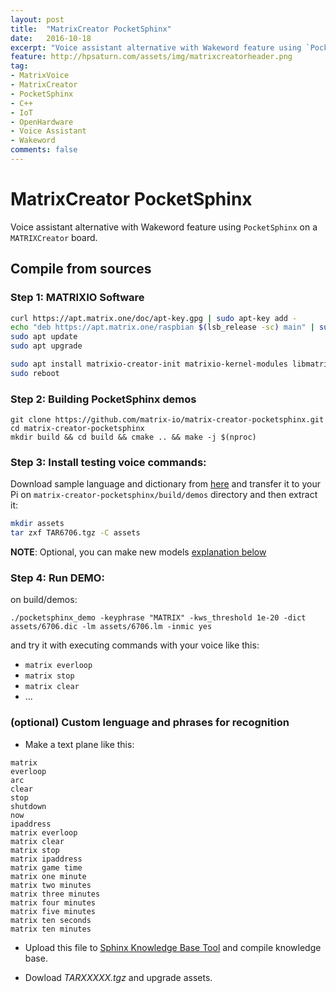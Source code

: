 ```yaml
---
layout: post
title:  "MatrixCreator PocketSphinx"
date:   2016-10-18
excerpt: "Voice assistant alternative with Wakeword feature using `PocketSphinx` on a `MATRIXCreator` board"
feature: http://hpsaturn.com/assets/img/matrixcreatorheader.png
tag:
- MatrixVoice
- MatrixCreator
- PocketSphinx
- C++
- IoT
- OpenHardware
- Voice Assistant
- Wakeword
comments: false
---
```


# MatrixCreator PocketSphinx

Voice assistant alternative with Wakeword feature using `PocketSphinx` on a `MATRIXCreator` board.

## Compile from sources

### Step 1: MATRIXIO Software

``` bash 
curl https://apt.matrix.one/doc/apt-key.gpg | sudo apt-key add -
echo "deb https://apt.matrix.one/raspbian $(lsb_release -sc) main" | sudo tee /etc/apt/sources.list.d/matrixlabs.list
sudo apt update
sudo apt upgrade

sudo apt install matrixio-creator-init matrixio-kernel-modules libmatrixio-creator-hal-dev matrixio-pocketsphinx
sudo reboot
```

### Step 2: Building PocketSphinx demos
``` 
git clone https://github.com/matrix-io/matrix-creator-pocketsphinx.git
cd matrix-creator-pocketsphinx
mkdir build && cd build && cmake .. && make -j $(nproc)
```

### Step 3: Install testing voice commands:
Download sample language and dictionary from [here](https://drive.google.com/file/d/0B3lA7p7SjZu-YUJxYmIwcnh4Qlk/view?usp=sharing) and transfer it to your Pi on `matrix-creator-pocketsphinx/build/demos` directory and then extract it:

``` bash
mkdir assets
tar zxf TAR6706.tgz -C assets
```

**NOTE**: Optional, you can make new models [explanation below](https://github.com/matrix-io/matrix-creator-pocketsphinx#optional-custom-lenguage-and-phrases-for-recognition)

### Step 4: Run DEMO:
on build/demos:
```
./pocketsphinx_demo -keyphrase "MATRIX" -kws_threshold 1e-20 -dict assets/6706.dic -lm assets/6706.lm -inmic yes
``` 
and try it with executing commands with your voice like this: 

- `matrix everloop`
- `matrix stop`
- `matrix clear`
- ...

### (optional) Custom lenguage and phrases for recognition 

+ Make a text plane like this: 
``` 
matrix
everloop
arc 
clear
stop
shutdown
now
ipaddress
matrix everloop
matrix clear
matrix stop
matrix ipaddress
matrix game time
matrix one minute
matrix two minutes
matrix three minutes
matrix four minutes
matrix five minutes
matrix ten seconds
matrix ten minutes
```

+ Upload this file to [Sphinx Knowledge Base Tool](http://www.speech.cs.cmu.edu/tools/lmtool-new.html) and compile knowledge base.

+ Dowload *TARXXXXX.tgz* and upgrade assets. 

